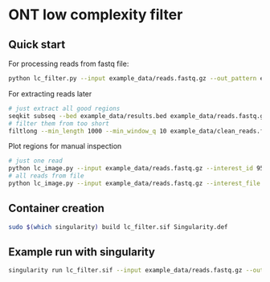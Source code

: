 # ONT low complexity filter

## Quick start

For processing reads from fastq file:

```bash
python lc_filter.py --input example_data/reads.fastq.gz --out_pattern example_data/results
```

For extracting reads later

```bash
# just extract all good regions
seqkit subseq --bed example_data/results.bed example_data/reads.fastq.gz -j 8 | seqkit replace -p ":\." -j 40 | gzip > example_data/clean_reads.fastq.gz
# filter them from too short
filtlong --min_length 1000 --min_window_q 10 example_data/clean_reads.fastq.gz | gzip > example_data/clean_reads_filtered.fastq.gz
```

Plot regions for manual inspection

```bash
# just one read
python lc_image.py --input example_data/reads.fastq.gz --interest_id 95db81aa-9d9b-41cd-b256-21416caf0668
# all reads from file
python lc_image.py --input example_data/reads.fastq.gz --interest_file example_data/interest.txt
```

## Container creation

```bash
sudo $(which singularity) build lc_filter.sif Singularity.def
```

## Example run with singularity

```bash
singularity run lc_filter.sif --input example_data/reads.fastq.gz --out_pattern example_data/results
```
